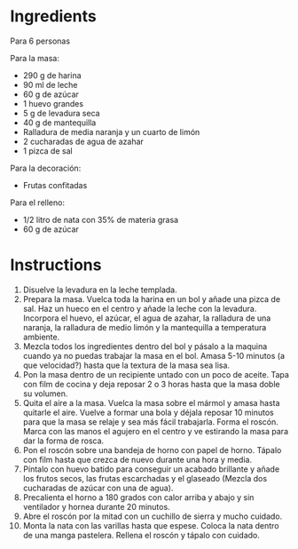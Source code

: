 # Ingredients

Para 6 personas

Para la masa:
- 290 g de harina 
- 90 ml de leche
- 60 g de azúcar
- 1 huevo grandes
- 5 g de levadura seca
- 40 g de mantequilla 
- Ralladura de media naranja y un cuarto de limón
- 2 cucharadas de agua de azahar
- 1 pizca de sal

Para la decoración:
- Frutas confitadas

Para el relleno:
- 1/2 litro de nata con 35% de materia grasa
- 60 g de azúcar

# Instructions

1. Disuelve la levadura en la leche templada.
2. Prepara la masa. Vuelca toda la harina en un bol y añade una pizca de sal. Haz un hueco en el centro y añade la leche con la levadura. Incorpora el huevo, el azúcar, el agua de azahar, la ralladura de una naranja, la ralladura de medio limón y la mantequilla a temperatura ambiente.
3. Mezcla todos los ingredientes dentro del bol y pásalo a la maquina cuando ya no puedas trabajar la masa en el bol. Amasa 5-10 minutos (a que velocidad?) hasta que la textura de la masa sea lisa.
4. Pon la masa dentro de un recipiente untado con un poco de aceite. Tapa con film de cocina y deja reposar 2 o 3 horas hasta que la masa doble su volumen.
5. Quita el aire a la masa. Vuelca la masa sobre el mármol y amasa hasta quitarle el aire. Vuelve a formar una bola y déjala reposar 10 minutos para que la masa se relaje y sea más fácil trabajarla. Forma el roscón. Marca con las manos el agujero en el centro y ve estirando la masa para dar la forma de rosca.
6. Pon el roscón sobre una bandeja de horno con papel de horno. Tápalo con film hasta que crezca de nuevo durante una hora y media.
7. Píntalo con huevo batido para conseguir un acabado brillante y añade los frutos secos, las frutas escarchadas y el glaseado (Mezcla dos cucharadas de azúcar con una de agua).
8. Precalienta el horno a 180 grados con calor arriba y abajo y sin ventilador y hornea durante 20 minutos.
9. Abre el roscón por la mitad con un cuchillo de sierra y mucho cuidado.
10. Monta la nata con las varillas hasta que espese. Coloca la nata dentro de una manga pastelera. Rellena el roscón y tápalo con cuidado.
